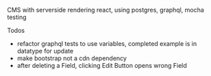 CMS with serverside rendering react, using postgres, graphql, mocha testing

Todos
- refactor graphql tests to use variables, completed example is in datatype for update
- make bootstrap not a cdn dependency
- after deleting a Field, clicking Edit Button opens wrong Field
